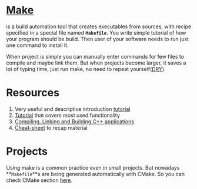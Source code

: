 # [Make](https://en.wikipedia.org/wiki/Make_(software))

is a build automation tool that creates executables from sources, with recipe specified in a special file named **`Makefile`**. You write simple tutorial of how your program should be build. Then user of your software needs to run just one command to install it. 

When project is simple you can manually enter commands for few files to compile and maybe link them. But when projects become larger, it saves a lot of typing time, just run make, no need to repeat yourself([DRY]([https://en.wikipedia.org/wiki/Don%27t_repeat_yourself](https://en.wikipedia.org/wiki/Don't_repeat_yourself))).

# Resources

1. Very useful and descriptive introduction [tutorial](https://gist.github.com/isaacs/62a2d1825d04437c6f08)
2. [Tutorial](https://makefiletutorial.com/) that covers most used functionality 
3. [Compiling, Linking and Building C++ applications](https://www3.ntu.edu.sg/home/ehchua/programming/cpp/gcc_make.html)
4. [Cheat-sheet](https://gist.github.com/evertrol/4b6fd05f3b6be2b331c60638b1af7101) to recap material

# Projects 

Using make is a common practice even in small projects. But nowadays **`Makefile`**s are being generated automatically with CMake. So you can check CMake section [here](CMake.md).